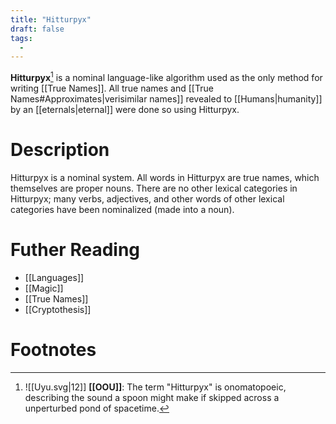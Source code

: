 ```yaml
---
title: "Hitturpyx"
draft: false
tags:
  - 
---
```


**Hitturpyx**[^htpx] is a nominal language-like algorithm used as the only method for writing [[True Names]]. All true names and [[True Names#Approximates|verisimilar names]] revealed to [[Humans|humanity]] by an [[eternals|eternal]] were done so using Hitturpyx.

# Description
Hitturpyx is a nominal system. All words in Hitturpyx are true names, which themselves are proper nouns. There are no other lexical categories in Hitturpyx; many verbs, adjectives, and other words of other lexical categories have been nominalized (made into a noun).

# Futher Reading
- [[Languages]]
-  [[Magic]]
- [[True Names]]
- [[Cryptothesis]]

# Footnotes
[^htpx]: ![[Uyu.svg|12]] **[[OOU]]**: The term "Hitturpyx" is onomatopoeic, describing the sound a spoon might make if skipped across a unperturbed pond of spacetime.
